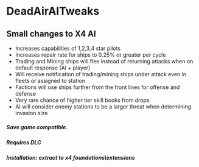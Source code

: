 # DeadAirAITweaks

## Small changes to X4 AI
- Increases capabilities of 1,2,3,4 star pilots
- Increases repair rate for ships to 0.25% or greater per cycle
- Trading and Mining ships will flee instead of returning attacks when on default response (AI + player)
- Will receive notification of trading/mining ships under attack even in fleets or assigned to station
- Factions will use ships further from the front lines for offense and defense
- Very rare chance of higher tier skill books from drops
- AI will consider enemy stations to be a larger threat when determining invasion size

##### Save game compatible.

##### Requires DLC

##### Installation: extract to x4 foundations\extensions
